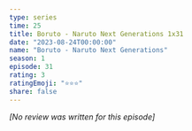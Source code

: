 ```yaml
---
type: series
time: 25
title: Boruto - Naruto Next Generations 1x31
date: "2023-08-24T00:00:00"
name: "Boruto - Naruto Next Generations"
season: 1
episode: 31
rating: 3
ratingEmoji: "⭐️⭐️⭐️"
share: false
---
```


_[No review was written for this episode]_
